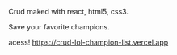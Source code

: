 Crud maked with react, html5, css3.

Save your favorite champions.

acess! https://crud-lol-champion-list.vercel.app
